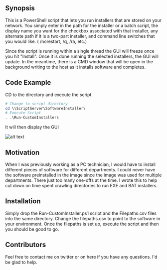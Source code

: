 ## Synopsis

This is a PowerShell script that lets you run installers that are stored on your network. You simply enter in the path for the installer or a batch script, the display name you want for the checkbox associated with that installer, any alternate path if it is a two-part installer, and command line switches that you would like. ( /norestart, /q, /ra, etc.) 

Since the script is running within a single thread the GUI will freeze once you hit "Install". Once it is done running the selected installers, the GUI will update. In the meantime, there is a CMD window that will be open in the background writing to the host as it installs software and completes.

## Code Example
CD to the directory and execute the script.
```powershell
# Change to script directory
cd \\ScriptServer\SoftwareInstaller\
# Execute Script
. .\Run-CustomInstallers
```
It will then display the GUI

![alt text](https://i.imgur.com/tt2sfYp.png "Run-CustomInstaller GUI")

## Motivation

When I was previously working as a PC technician, I would have to install different pieces of software for different departments. I could never have the software preinstalled in the image since the image was used for multiple departments. There just too many one-offs at the time. I wrote this to help cut down on time spent crawling directories to run EXE and BAT installers.

## Installation

Simply drop the Run-CustomInstaller.ps1 script and the Filepaths.csv files into the same directory. Change the filepaths.csv to point to the software in your environment. Once the filepaths is set up, execute the script and then you should be good to go.

## Contributors

Feel free to contact me on twitter or on here if you have any questions. I'd be glad to help.
